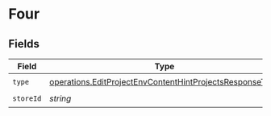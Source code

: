 # Four


## Fields

| Field                                                                                                                                | Type                                                                                                                                 | Required                                                                                                                             | Description                                                                                                                          |
| ------------------------------------------------------------------------------------------------------------------------------------ | ------------------------------------------------------------------------------------------------------------------------------------ | ------------------------------------------------------------------------------------------------------------------------------------ | ------------------------------------------------------------------------------------------------------------------------------------ |
| `type`                                                                                                                               | [operations.EditProjectEnvContentHintProjectsResponseType](../../models/operations/editprojectenvcontenthintprojectsresponsetype.md) | :heavy_check_mark:                                                                                                                   | N/A                                                                                                                                  |
| `storeId`                                                                                                                            | *string*                                                                                                                             | :heavy_check_mark:                                                                                                                   | N/A                                                                                                                                  |